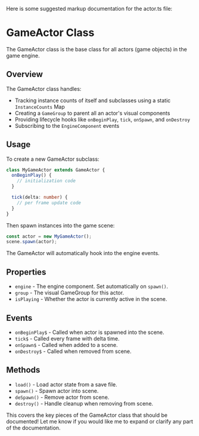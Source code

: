 Here is some suggested markup documentation for the actor.ts file:

# GameActor Class

The GameActor class is the base class for all actors (game objects) in the game engine.

## Overview

The GameActor class handles:

- Tracking instance counts of itself and subclasses using a static `InstanceCounts` Map
- Creating a `GameGroup` to parent all an actor's visual components
- Providing lifecycle hooks like `onBeginPlay`, `tick`, `onSpawn`, and `onDestroy`
- Subscribing to the `EngineComponent` events

## Usage

To create a new GameActor subclass:

```ts
class MyGameActor extends GameActor {
  onBeginPlay() {
    // initialization code
  }

  tick(delta: number) {
    // per frame update code
  }
}
```

Then spawn instances into the game scene:

```ts
const actor = new MyGameActor();
scene.spawn(actor);
```

The GameActor will automatically hook into the engine events.

## Properties

- `engine` - The engine component. Set automatically on `spawn()`.
- `group` - The visual GameGroup for this actor.
- `isPlaying` - Whether the actor is currently active in the scene.

## Events

- `onBeginPlay$` - Called when actor is spawned into the scene.
- `tick$` - Called every frame with delta time.
- `onSpawn$` - Called when added to a scene.
- `onDestroy$` - Called when removed from scene.

## Methods

- `load()` - Load actor state from a save file.
- `spawn()` - Spawn actor into scene.
- `deSpawn()` - Remove actor from scene.
- `destroy()` - Handle cleanup when removing from scene.

This covers the key pieces of the GameActor class that should be documented! Let me know if you would like me to expand or clarify any part of the documentation.
